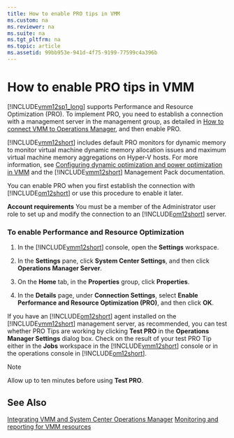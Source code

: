 ```yaml
---
title: How to enable PRO tips in VMM
ms.custom: na
ms.reviewer: na
ms.suite: na
ms.tgt_pltfrm: na
ms.topic: article
ms.assetid: 99bb953e-941d-4f75-9199-77599c4a396b
---
```

# How to enable PRO tips in VMM
[!INCLUDE[vmm12sp1_long](./Token/vmm12sp1_long_md.md)] supports Performance and Resource Optimization \(PRO\). To implement PRO, you need to establish a connection with a management server in the management group, as detailed in [How to connect VMM to Operations Manager](./How-to-connect-VMM-to-Operations-Manager.md), and then enable PRO.

[!INCLUDE[vmm12short](./Token/vmm12short_md.md)] includes default PRO monitors for dynamic memory to monitor virtual machine dynamic memory allocation issues and maximum virtual machine memory aggregations on Hyper\-V hosts. For more information, see [Configuring dynamic optimization and power optimization in VMM](./Configuring-dynamic-optimization-and-power-optimization-in-VMM.md) and the [!INCLUDE[vmm12short](./Token/vmm12short_md.md)] Management Pack documentation.

You can enable PRO when you first establish the connection with [!INCLUDE[om12short](./Token/om12short_md.md)] or use this procedure to enable it later.

**Account requirements** You must be a member of the Administrator user role to set up and modify the connection to an [!INCLUDE[om12short](./Token/om12short_md.md)] server.

### To enable Performance and Resource Optimization

1.  In the [!INCLUDE[vmm12short](./Token/vmm12short_md.md)] console, open the **Settings** workspace.

2.  In the **Settings** pane, click **System Center Settings**, and then click **Operations Manager Server**.

3.  On the **Home** tab, in the **Properties** group, click **Properties**.

4.  In the **Details** page, under **Connection Settings**, select **Enable Performance and Resource Optimization \(PRO\)**, and then click **OK**.

If you have an [!INCLUDE[om12short](./Token/om12short_md.md)] agent installed on the [!INCLUDE[vmm12short](./Token/vmm12short_md.md)] management server, as recommended, you can test whether PRO Tips are working by clicking **Test PRO** in the **Operations Manager Settings** dialog box. Check on the result of your test PRO Tip either in the **Jobs** workspace in the [!INCLUDE[vmm12short](./Token/vmm12short_md.md)] console or in the operations console in [!INCLUDE[om12short](./Token/om12short_md.md)].

> [!NOTE]
> Allow up to ten minutes before using **Test PRO**.

## See Also
[Integrating VMM and System Center Operations Manager](./Integrating-VMM-and-System-Center-Operations-Manager.md)
[Monitoring and reporting for VMM resources](./Monitoring-and-reporting-for-VMM-resources.md)



